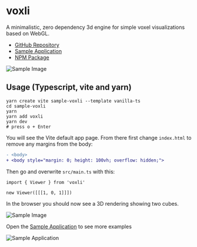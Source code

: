 # voxli

A minimalistic, zero dependency 3d engine for simple voxel visualizations based on WebGL.

- [GitHub Repository](https://github.com/oyo/voxli)
- [Sample Application](https://oyo.github.io/voxli/)
- [NPM Package](https://www.npmjs.com/package/voxli)

![Sample Image](https://oyo.github.io/voxli/sample-2.png)

## Usage (Typescript, vite and yarn)

    yarn create vite sample-voxli --template vanilla-ts
    cd sample-voxli
    yarn
    yarn add voxli
    yarn dev
    # press o + Enter

You will see the Vite default app page. From there first
change `index.html` to remove any margins from the body:

```diff
- <body>
+ <body style="margin: 0; height: 100vh; overflow: hidden;">
```

Then go and overwrite `src/main.ts` with this:

    import { Viewer } from 'voxli'

    new Viewer([[[1, 0, 1]]])

In the browser you should now see a 3D rendering showing two cubes.

![Sample Image](https://oyo.github.io/voxli/sample-1.png)

Open the [Sample Application](https://oyo.github.io/voxli/) to see more examples

![Sample Application](https://oyo.github.io/voxli/sample-app.png)
